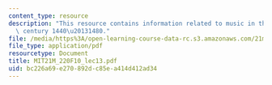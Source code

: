 ```yaml
---
content_type: resource
description: "This resource contains information related to music in the mid-fifteenth\
  \ century 1440\u20131480."
file: /media/https%3A/open-learning-course-data-rc.s3.amazonaws.com/21m-220-early-music-fall-2010/bc226a69e270892dc85ea414d412ad34_MIT21M_220F10_lec13.pdf
file_type: application/pdf
resourcetype: Document
title: MIT21M_220F10_lec13.pdf
uid: bc226a69-e270-892d-c85e-a414d412ad34
---
```

